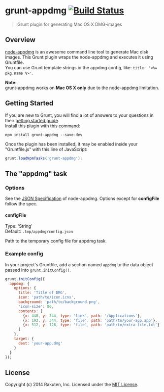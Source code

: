 # grunt-appdmg [![Build Status](https://travis-ci.org/rakuten-frontend/grunt-appdmg.svg?branch=master)](https://travis-ci.org/rakuten-frontend/grunt-appdmg)

> Grunt plugin for generating Mac OS X DMG-images

## Overview
[node-appdmg](https://github.com/LinusU/node-appdmg) is an awesome command line tool to generate Mac disk images.
This Grunt plugin wraps the node-appdmg and executes it using Gruntfile.  
You can use Grunt template strings in the appdmg config, like: `title: '<%= pkg.name %>'`.

**Note:**  
grunt-appdmg works on **Mac OS X only** due to the node-appdmg limitation.

## Getting Started
If you are new to Grunt, you will find a lot of answers to your questions in their [getting started guide](http://gruntjs.com/getting-started).  
Install this plugin with this command:

```shell
npm install grunt-appdmg --save-dev
```

Once the plugin has been installed, it may be enabled inside your "Gruntfile.js" with this line of JavaScript:

```js
grunt.loadNpmTasks('grunt-appdmg');
```

## The "appdmg" task

### Options
See the [JSON Specification](https://github.com/LinusU/node-appdmg#json-specification) of node-appdmg.
Options except for **configFile** follow the spec.

#### configFile
Type: 'String'  
Default: `.tmp/appdmg/config.json`

Path to the temporary config file for appdmg task.

### Example config
In your project's Gruntfile, add a section named `appdmg` to the data object passed into `grunt.initConfig()`.

```js
grunt.initConfig({
  appdmg: {
    options: {
      title: 'Title of DMG',
      icon: 'path/to/icon.icns',
      background: 'path/to/background.png',
      'icon-size': 80,
      contents: [
        {x: 448, y: 344, type: 'link', path: '/Applications'},
        {x: 192, y: 344, type: 'file', path: 'path/to/your-app.app'},
        {x: 512, y: 128, type: 'file', path: 'path/to/extra-file.txt'}
      ]
    },
    target: {
      dest: 'your-app.dmg'
    }
  }
});
```

## License
Copyright (c) 2014 Rakuten, Inc. Licensed under the [MIT License](http://opensource.org/licenses/MIT).
